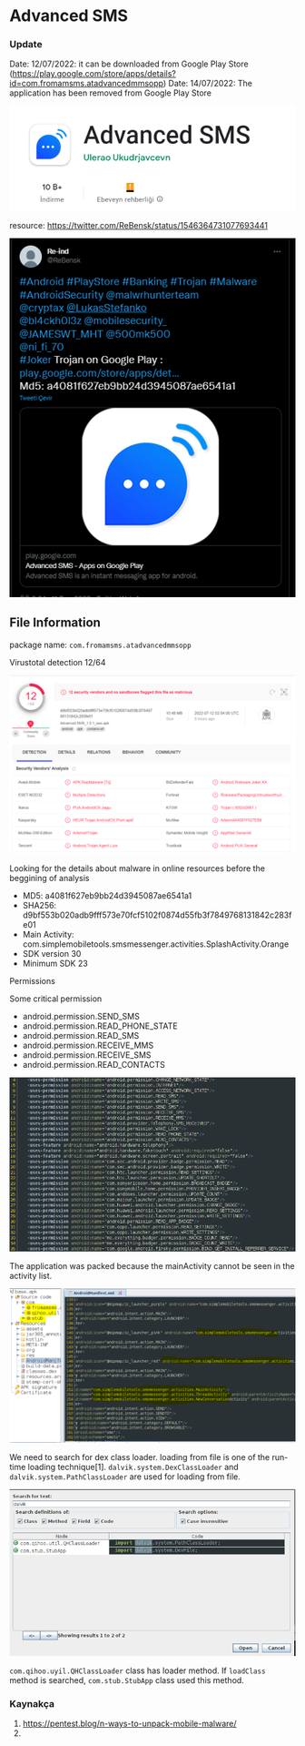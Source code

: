 # Advanced SMS
### Update
Date: 12/07/2022: it can be downloaded from Google Play Store (https://play.google.com/store/apps/details?id=com.fromamsms.atadvancedmmsopp)
Date: 14/07/2022: The application has been removed from Google Play Store


![](../Pasted%20image%2020220712114808.png)

resource: https://twitter.com/ReBensk/status/1546364731077693441

![](../Pasted%20image%2020220712114932.png)

 ## File Information

package name: `com.fromamsms.atadvancedmmsopp`

Virustotal detection 12/64

![](../Pasted%20image%2020220712115126.png)

Looking for the details about malware in online resources before the beggining of analysis

- MD5: a4081f627eb9bb24d3945087ae6541a1
- SHA256: d9bf553b020adb9fff573e70fcf5102f0874d55fb3f7849768131842c283fe01
- Main Activity: com.simplemobiletools.smsmessenger.activities.SplashActivity.Orange
- SDK version 30
- Minimum SDK 23

Permissions

Some critical permission 
 -  android.permission.SEND_SMS 
 -   android.permission.READ_PHONE_STATE
 -   android.permission.READ_SMS
 -   android.permission.RECEIVE_MMS
 -   android.permission.RECEIVE_SMS
 -   android.permission.READ_CONTACTS

![](../Pasted%20image%2020220712115827.png)


The application was packed because the mainActivity cannot be seen in the activity list.

![](../Pasted%20image%2020220714074645.png)

We need to search for dex class loader. loading from file is one of the run-time loading technique[1]. `dalvik.system.DexClassLoader` and `dalvik.system.PathClassLoader` are used for loading from file.

![](../Pasted%20image%2020220714075236.png)

`com.qihoo.uyil.QHClassLoader` class has loader method. If `loadClass` method is searched, `com.stub.StubApp` class used this method.

### Kaynakça
1. https://pentest.blog/n-ways-to-unpack-mobile-malware/
2. 